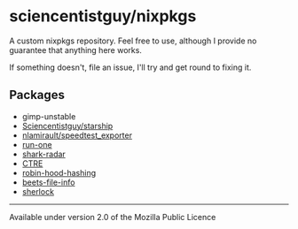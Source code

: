 # sciencentistguy/nixpkgs

A custom nixpkgs repository. Feel free to use, although I provide no guarantee that anything here works.

If something doesn't, file an issue, I'll try and get round to fixing it.

## Packages

- gimp-unstable
- [Sciencentistguy/starship](https://github.com/Sciencentistguy/starship)
- [nlamirault/speedtest_exporter](https://github.com/nlamirault/speedtest_exporter)
- [run-one](https://launchpad.net/ubuntu/+source/run-one/1.17-0ubuntu1)
- [shark-radar](https://git.lavender.software/charlotte/shark-radar/src/commit/da2d21ab3e287f535900f7494bdc33911e1d69a3)
- [CTRE](https://github.com/hanickadot/compile-time-regular-expressions)
- [robin-hood-hashing](https://github.com/martinus/robin-hood-hashing)
- [beets-file-info](https://github.com/Sciencentistguy/beets-file-info)
- [sherlock](https://github.com/sherlock-project/sherlock)

---

Available under version 2.0 of the Mozilla Public Licence
